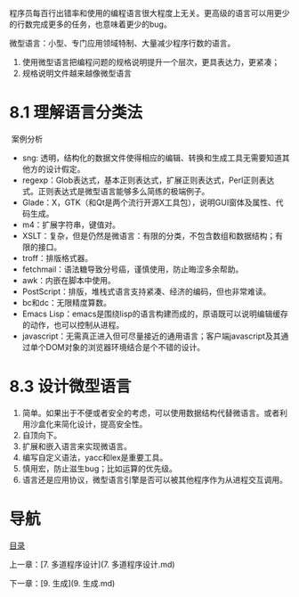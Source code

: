 程序员每百行出错率和使用的编程语言很大程度上无关。更高级的语言可以用更少的行数完成更多的任务，也意味着更少的bug。 

微型语言：小型、专门应用领域特制、大量减少程序行数的语言。

1. 使用微型语言把编程问题的规格说明提升一个层次，更具表达力，更紧凑；
2. 规格说明文件越来越像微型语言

# 8.1 理解语言分类法

 案例分析

- sng: 透明，结构化的数据文件使得相应的编辑、转换和生成工具无需要知道其他方的设计假定。
- regexp：Glob表达式，基本正则表达式，扩展正则表达式，Perl正则表达式。正则表达式是微型语言能够多么简练的极端例子。
- Glade：X，GTK（和Qt是两个流行开源X工具包），说明GUI窗体及属性、代码生成。
- m4：扩展字符串，键值对。
- XSLT：复杂，但是仍然是微语言：有限的分类，不包含数组和数据结构；有限的接口。
- troff：排版格式器。
- fetchmail：语法糖导致分号癌，谨慎使用，防止晦涩多余帮助。
- awk：内嵌在脚本中使用。
- PostScript：排版，堆栈式语言支持紧凑、经济的编码，但也非常难读。
- bc和dc：无限精度算数。
- Emacs Lisp：emacs是围绕lisp的语言构建而成的，原语既可以说明编辑缓存的动作，也可以控制从进程。
- javascript：无需真正进入但可尽量接近的通用语言；客户端javascript及其通过单个DOM对象的浏览器环境结合是个不错的设计。

# 8.3 设计微型语言

1. 简单。如果出于不便或者安全的考虑，可以使用数据结构代替微语言。或者利用沙盒化来简化设计，提高安全性。
2. 自顶向下。
3. 扩展和嵌入语言来实现微语言。
4. 编写自定义语法，yacc和lex是重要工具。
5. 慎用宏，防止滋生bug；比如运算的优先级。
6. 语言还是应用协议，微型语言引擎是否可以被其他程序作为从进程交互调用。

# 导航

[目录](README.md)

上一章：[7. 多道程序设计](7. 多道程序设计.md)

下一章：[9. 生成](9. 生成.md)

